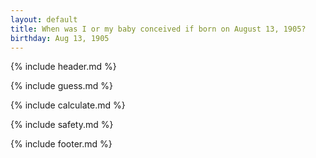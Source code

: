 ```yaml
---
layout: default
title: When was I or my baby conceived if born on August 13, 1905?
birthday: Aug 13, 1905
---
```


{% include header.md %}

{% include guess.md %}

{% include calculate.md %}

{% include safety.md %}

{% include footer.md %}




